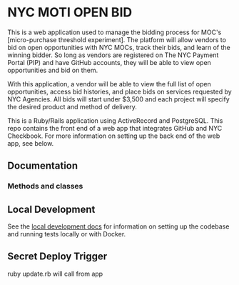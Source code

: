 # NYC MOTI OPEN BID

This is a web application used to manage the bidding process for MOC's
[micro-purchase threshold
experiment]. The
platform will allow vendors to bid on open opportunities with NYC MOCs, track their
bids, and learn of the winning bidder. So long as vendors are registered on
The NYC Payment Portal (PIP) and have GitHub accounts, they will be able to
view open opportunities and bid on them.

With this application, a vendor will be able to view the full list of open
opportunities, access bid histories, and place bids on services
requested by NYC Agencies. All bids will start under $3,500 and each project will specify
the desired product and method of delivery.

This is a Ruby/Rails application using ActiveRecord and PostgreSQL. This repo
contains the front end of a web app that integrates GitHub and NYC Checkbook. For more
information on setting up the back end of the web app, see below.

## Documentation

### Methods and classes

## Local Development

See the [local development docs](docs/local_development.md) for information on
setting up the codebase and running tests locally or with Docker.

## Secret Deploy Trigger
ruby update.rb will call from app

